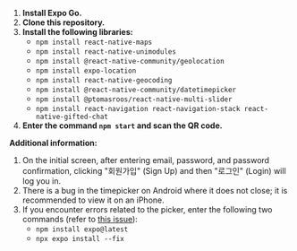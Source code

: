 1. **Install Expo Go.**
2. **Clone this repository.**
3. **Install the following libraries:**
   - `npm install react-native-maps`
   - `npm install react-native-unimodules`
   - `npm install @react-native-community/geolocation`
   - `npm install expo-location`
   - `npm install react-native-geocoding`
   - `npm install @react-native-community/datetimepicker`
   - `npm install @ptomasroos/react-native-multi-slider`
   - `npm install react-navigation react-navigation-stack react-native-gifted-chat`
4. **Enter the command `npm start` and scan the QR code.**

**Additional information:**
1. On the initial screen, after entering email, password, and password confirmation, clicking "회원가입" (Sign Up) and then "로그인" (Login) will log you in.
2. There is a bug in the timepicker on Android where it does not close; it is recommended to view it on an iPhone.
3. If you encounter errors related to the picker, enter the following two commands (refer to [this issue](https://github.com/react-native-datetimepicker/datetimepicker/issues/808)):
   - `npm install expo@latest`
   - `npx expo install --fix`
